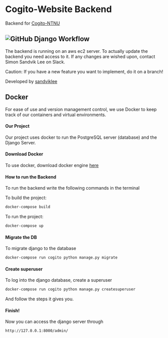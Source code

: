 # Cogito-Website Backend

Backend for [Cogito-NTNU](https://cogito-ntnu.no)

![GitHub Django Workflow](https://img.shields.io/github/actions/workflow/status/CogitoNTNU/web-backend/django.yml)
---

The backend is running on an aws ec2 server. To actually update the backend you need access to it.
If any changes are wished upon, contact Simon Sandvik Lee on Slack.

Caution: If you have a new feature you want to implement, do it on a branch!

Developed by [sandviklee](https://www.github/sandviklee)

## Docker

For ease of use and version management control, we use Docker to keep track of our containers and virtual environments.

#### Our Project

Our project uses docker to run the PostgreSQL server (database) and the Django Server.

#### Download Docker

To use docker, download docker engine [here](https://www.docker.com/get-started/)

#### How to run the Backend

To run the backend write the following commands in the terminal

To build the project:

```bash
docker-compose build
```

To run the project:

```bash
docker-compose up
```

#### Migrate the DB

To migrate django to the database

```bash
docker-compose run cogito python manage.py migrate
```

#### Create superuser

To log into the django database, create a superuser

```bash
docker-compose run cogito python manage.py createsuperuser
```

And follow the steps it gives you.

#### Finish!

Now you can access the django server through

```bash
http://127.0.0.1:8000/admin/
```
